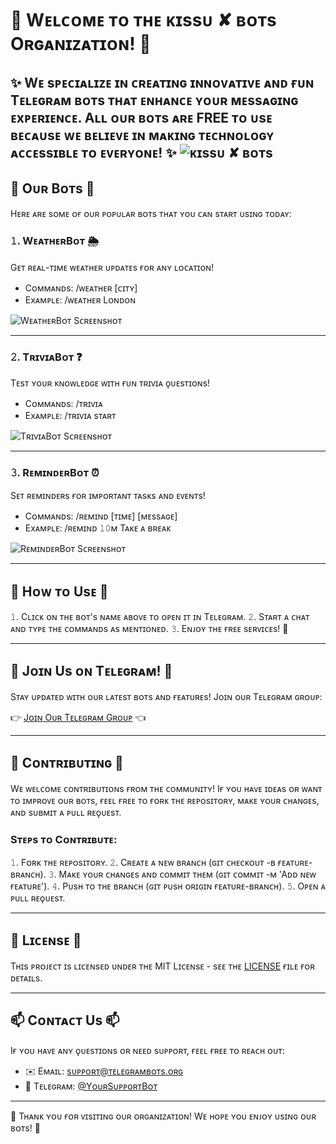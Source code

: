 # 🌈 Wᴇʟᴄᴏᴍᴇ ᴛᴏ ᴛʜᴇ ᴋɪssᴜ ✘ ʙᴏᴛs Oʀɢᴀɴɪᴢᴀᴛɪᴏɴ! 🌈

✨ Wᴇ sᴘᴇᴄɪᴀʟɪᴢᴇ ɪɴ ᴄʀᴇᴀᴛɪɴɢ ɪɴɴᴏᴠᴀᴛɪᴠᴇ ᴀɴᴅ ғᴜɴ Tᴇʟᴇɢʀᴀᴍ ʙᴏᴛs ᴛʜᴀᴛ ᴇɴʜᴀɴᴄᴇ ʏᴏᴜʀ ᴍᴇssᴀɢɪɴɢ ᴇxᴘᴇʀɪᴇɴᴄᴇ. Aʟʟ ᴏᴜʀ ʙᴏᴛs ᴀʀᴇ FREE ᴛᴏ ᴜsᴇ ʙᴇᴄᴀᴜsᴇ ᴡᴇ ʙᴇʟɪᴇᴠᴇ ɪɴ ᴍᴀᴋɪɴɢ ᴛᴇᴄʜɴᴏʟᴏɢʏ ᴀᴄᴄᴇssɪʙʟᴇ ᴛᴏ ᴇᴠᴇʀʏᴏɴᴇ! ✨
![ᴋɪssᴜ ✘ ʙᴏᴛs](https://t.me/kissuxbots)
---

## 🚀 Oᴜʀ Bᴏᴛs 🚀

Hᴇʀᴇ ᴀʀᴇ sᴏᴍᴇ ᴏғ ᴏᴜʀ ᴘᴏᴘᴜʟᴀʀ ʙᴏᴛs ᴛʜᴀᴛ ʏᴏᴜ ᴄᴀɴ sᴛᴀʀᴛ ᴜsɪɴɢ ᴛᴏᴅᴀʏ:

### 𝟷. WᴇᴀᴛʜᴇʀBᴏᴛ 🌦️  
Gᴇᴛ ʀᴇᴀʟ-ᴛɪᴍᴇ ᴡᴇᴀᴛʜᴇʀ ᴜᴘᴅᴀᴛᴇs ғᴏʀ ᴀɴʏ ʟᴏᴄᴀᴛɪᴏɴ!
- Cᴏᴍᴍᴀɴᴅs: /ᴡᴇᴀᴛʜᴇʀ [ᴄɪᴛʏ]
- Exᴀᴍᴘʟᴇ: /ᴡᴇᴀᴛʜᴇʀ Lᴏɴᴅᴏɴ

![WᴇᴀᴛʜᴇʀBᴏᴛ Sᴄʀᴇᴇɴsʜᴏᴛ](ʜᴛᴛᴘs://ᴇxᴀᴍᴘʟᴇ.ᴄᴏᴍ/ᴡᴇᴀᴛʜᴇʀʙᴏᴛ-sᴄʀᴇᴇɴsʜᴏᴛ.ᴘɴɢ)

---

### 𝟸. TʀɪᴠɪᴀBᴏᴛ ❓  
Tᴇsᴛ ʏᴏᴜʀ ᴋɴᴏᴡʟᴇᴅɢᴇ ᴡɪᴛʜ ғᴜɴ ᴛʀɪᴠɪᴀ ǫᴜᴇsᴛɪᴏɴs!
- Cᴏᴍᴍᴀɴᴅs: /ᴛʀɪᴠɪᴀ
- Exᴀᴍᴘʟᴇ: /ᴛʀɪᴠɪᴀ sᴛᴀʀᴛ

![TʀɪᴠɪᴀBᴏᴛ Sᴄʀᴇᴇɴsʜᴏᴛ](ʜᴛᴛᴘs://ᴇxᴀᴍᴘʟᴇ.ᴄᴏᴍ/ᴛʀɪᴠɪᴀʙᴏᴛ-sᴄʀᴇᴇɴsʜᴏᴛ.ᴘɴɢ)

---

### 𝟹. RᴇᴍɪɴᴅᴇʀBᴏᴛ ⏰  
Sᴇᴛ ʀᴇᴍɪɴᴅᴇʀs ғᴏʀ ɪᴍᴘᴏʀᴛᴀɴᴛ ᴛᴀsᴋs ᴀɴᴅ ᴇᴠᴇɴᴛs!
- Cᴏᴍᴍᴀɴᴅs: /ʀᴇᴍɪɴᴅ [ᴛɪᴍᴇ] [ᴍᴇssᴀɢᴇ]
- Exᴀᴍᴘʟᴇ: /ʀᴇᴍɪɴᴅ 𝟷𝟶ᴍ Tᴀᴋᴇ ᴀ ʙʀᴇᴀᴋ

![RᴇᴍɪɴᴅᴇʀBᴏᴛ Sᴄʀᴇᴇɴsʜᴏᴛ](ʜᴛᴛᴘs://ᴇxᴀᴍᴘʟᴇ.ᴄᴏᴍ/ʀᴇᴍɪɴᴅᴇʀʙᴏᴛ-sᴄʀᴇᴇɴsʜᴏᴛ.ᴘɴɢ)

---

## 🎉 Hᴏᴡ ᴛᴏ Usᴇ 🎉

𝟷. Cʟɪᴄᴋ ᴏɴ ᴛʜᴇ ʙᴏᴛ's ɴᴀᴍᴇ ᴀʙᴏᴠᴇ ᴛᴏ ᴏᴘᴇɴ ɪᴛ ɪɴ Tᴇʟᴇɢʀᴀᴍ.
𝟸. Sᴛᴀʀᴛ ᴀ ᴄʜᴀᴛ ᴀɴᴅ ᴛʏᴘᴇ ᴛʜᴇ ᴄᴏᴍᴍᴀɴᴅs ᴀs ᴍᴇɴᴛɪᴏɴᴇᴅ.
𝟹. Eɴᴊᴏʏ ᴛʜᴇ ғʀᴇᴇ sᴇʀᴠɪᴄᴇs! 🎊

---

## 🔗 Jᴏɪɴ Us ᴏɴ Tᴇʟᴇɢʀᴀᴍ! 🔗

Sᴛᴀʏ ᴜᴘᴅᴀᴛᴇᴅ ᴡɪᴛʜ ᴏᴜʀ ʟᴀᴛᴇsᴛ ʙᴏᴛs ᴀɴᴅ ғᴇᴀᴛᴜʀᴇs! Jᴏɪɴ ᴏᴜʀ Tᴇʟᴇɢʀᴀᴍ ɢʀᴏᴜᴘ:

👉 [Jᴏɪɴ Oᴜʀ Tᴇʟᴇɢʀᴀᴍ Gʀᴏᴜᴘ](ʜᴛᴛᴘs://ᴛ.ᴍᴇ/ʏᴏᴜʀ_ᴛᴇʟᴇɢʀᴀᴍ_ɢʀᴏᴜᴘ) 👈

---

## 🤝 Cᴏɴᴛʀɪʙᴜᴛɪɴɢ 🤝

Wᴇ ᴡᴇʟᴄᴏᴍᴇ ᴄᴏɴᴛʀɪʙᴜᴛɪᴏɴs ғʀᴏᴍ ᴛʜᴇ ᴄᴏᴍᴍᴜɴɪᴛʏ! Iғ ʏᴏᴜ ʜᴀᴠᴇ ɪᴅᴇᴀs ᴏʀ ᴡᴀɴᴛ ᴛᴏ ɪᴍᴘʀᴏᴠᴇ ᴏᴜʀ ʙᴏᴛs, ғᴇᴇʟ ғʀᴇᴇ ᴛᴏ ғᴏʀᴋ ᴛʜᴇ ʀᴇᴘᴏsɪᴛᴏʀʏ, ᴍᴀᴋᴇ ʏᴏᴜʀ ᴄʜᴀɴɢᴇs, ᴀɴᴅ sᴜʙᴍɪᴛ ᴀ ᴘᴜʟʟ ʀᴇǫᴜᴇsᴛ.

### Sᴛᴇᴘs ᴛᴏ Cᴏɴᴛʀɪʙᴜᴛᴇ:

𝟷. Fᴏʀᴋ ᴛʜᴇ ʀᴇᴘᴏsɪᴛᴏʀʏ.
𝟸. Cʀᴇᴀᴛᴇ ᴀ ɴᴇᴡ ʙʀᴀɴᴄʜ (ɢɪᴛ ᴄʜᴇᴄᴋᴏᴜᴛ -ʙ ғᴇᴀᴛᴜʀᴇ-ʙʀᴀɴᴄʜ).
𝟹. Mᴀᴋᴇ ʏᴏᴜʀ ᴄʜᴀɴɢᴇs ᴀɴᴅ ᴄᴏᴍᴍɪᴛ ᴛʜᴇᴍ (ɢɪᴛ ᴄᴏᴍᴍɪᴛ -ᴍ 'Aᴅᴅ ɴᴇᴡ ғᴇᴀᴛᴜʀᴇ').
𝟺. Pᴜsʜ ᴛᴏ ᴛʜᴇ ʙʀᴀɴᴄʜ (ɢɪᴛ ᴘᴜsʜ ᴏʀɪɢɪɴ ғᴇᴀᴛᴜʀᴇ-ʙʀᴀɴᴄʜ).
𝟻. Oᴘᴇɴ ᴀ ᴘᴜʟʟ ʀᴇǫᴜᴇsᴛ.

---

## 📜 Lɪᴄᴇɴsᴇ 📜

Tʜɪs ᴘʀᴏᴊᴇᴄᴛ ɪs ʟɪᴄᴇɴsᴇᴅ ᴜɴᴅᴇʀ ᴛʜᴇ MIT Lɪᴄᴇɴsᴇ - sᴇᴇ ᴛʜᴇ [LICENSE](LICENSE) ғɪʟᴇ ғᴏʀ ᴅᴇᴛᴀɪʟs.

---

## 📫 Cᴏɴᴛᴀᴄᴛ Us 📫

Iғ ʏᴏᴜ ʜᴀᴠᴇ ᴀɴʏ ǫᴜᴇsᴛɪᴏɴs ᴏʀ ɴᴇᴇᴅ sᴜᴘᴘᴏʀᴛ, ғᴇᴇʟ ғʀᴇᴇ ᴛᴏ ʀᴇᴀᴄʜ ᴏᴜᴛ:

- ✉️ Eᴍᴀɪʟ: sᴜᴘᴘᴏʀᴛ@ᴛᴇʟᴇɢʀᴀᴍʙᴏᴛs.ᴏʀɢ
- 📱 Tᴇʟᴇɢʀᴀᴍ: [@YᴏᴜʀSᴜᴘᴘᴏʀᴛBᴏᴛ](ʜᴛᴛᴘs://ᴛ.ᴍᴇ/YᴏᴜʀSᴜᴘᴘᴏʀᴛBᴏᴛ)

---

🌟 Tʜᴀɴᴋ ʏᴏᴜ ғᴏʀ ᴠɪsɪᴛɪɴɢ ᴏᴜʀ ᴏʀɢᴀɴɪᴢᴀᴛɪᴏɴ! Wᴇ ʜᴏᴘᴇ ʏᴏᴜ ᴇɴᴊᴏʏ ᴜsɪɴɢ ᴏᴜʀ ʙᴏᴛs! 🌟
